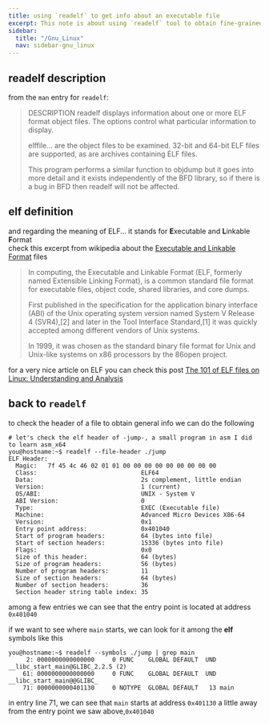 ```yaml
---
title: using `readelf` to get info about an executable file
excerpt: This note is about using `readelf` tool to obtain fine-grained information about an ELF file
sidebar:
  title: "/Gnu_Linux"
  nav: sidebar-gnu_linux
---
```

## readelf description
from the `man` entry for `readelf`:

> DESCRIPTION 
> readelf displays information about one or more ELF format object files.  The options control what
> particular information to display.
>
> elffile... are the object files to be examined.  32-bit and 64-bit ELF files are supported,
> as are archives containing ELF files.
>
> This program performs a similar function to objdump but it goes into more detail and it exists
> independently of the BFD library, so if there is a bug in BFD then readelf will not be affected.

## elf definition
and regarding the meaning of ELF... it stands for **E**xecutable and **L**inkable **F**ormat<br>
check this excerpt from wikipedia about the [Executable and Linkable Format](https://en.wikipedia.org/wiki/Executable_and_Linkable_Format) files

> In computing, the Executable and Linkable Format (ELF, formerly named Extensible Linking Format), is a common standard file format for executable files, object code, shared libraries, and core dumps.
> 
> First published in the specification for the application binary interface (ABI) of the Unix operating system version named System V Release 4 (SVR4),[2] and later in the Tool Interface Standard,[1] it was quickly accepted among different vendors of Unix systems.
> 
> In 1999, it was chosen as the standard binary file format for Unix and Unix-like systems on x86 processors by the 86open project.

for a very nice article on ELF you can check this post [The 101 of ELF files on Linux: Understanding and Analysis](https://linux-audit.com/elf-binaries-on-linux-understanding-and-analysis)

## back to `readelf`

to check the header of a file to obtain general info we can do the following
```shell
# let's check the elf header of -jump-, a small program in asm I did to learn asm_x64
you@hostname:~$ readelf --file-header ./jump
ELF Header:
  Magic:   7f 45 4c 46 02 01 01 00 00 00 00 00 00 00 00 00 
  Class:                             ELF64
  Data:                              2s complement, little endian
  Version:                           1 (current)
  OS/ABI:                            UNIX - System V
  ABI Version:                       0
  Type:                              EXEC (Executable file)
  Machine:                           Advanced Micro Devices X86-64
  Version:                           0x1
  Entry point address:               0x401040
  Start of program headers:          64 (bytes into file)
  Start of section headers:          15336 (bytes into file)
  Flags:                             0x0
  Size of this header:               64 (bytes)
  Size of program headers:           56 (bytes)
  Number of program headers:         11
  Size of section headers:           64 (bytes)
  Number of section headers:         36
  Section header string table index: 35
```
among a few entries we can see that the entry point is located at address `0x401040`

if we want to see where `main` starts, we can look for it among the **elf** symbols like this

```shell
you@hostname:~$ readelf --symbols ./jump | grep main
     2: 0000000000000000     0 FUNC    GLOBAL DEFAULT  UND __libc_start_main@GLIBC_2.2.5 (2)
    61: 0000000000000000     0 FUNC    GLOBAL DEFAULT  UND __libc_start_main@@GLIBC_
    71: 0000000000401130     0 NOTYPE  GLOBAL DEFAULT   13 main
```

in entry line 71, we can see that `main` starts at address `0x401130` a little away from the entry point we saw above,`0x401040`
